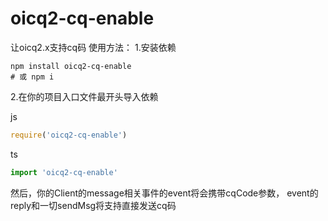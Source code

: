 # oicq2-cq-enable
让oicq2.x支持cq码
使用方法：
1.安装依赖
```shell
npm install oicq2-cq-enable
# 或 npm i
```
2.在你的项目入口文件最开头导入依赖

js
```javascript
require('oicq2-cq-enable')
```
ts
```typescript
import 'oicq2-cq-enable'
```
然后，你的Client的message相关事件的event将会携带cqCode参数，
event的reply和一切sendMsg将支持直接发送cq码
